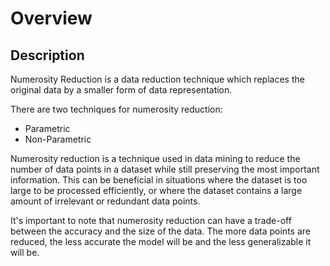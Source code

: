 # Overview

## Description

Numerosity Reduction is a data reduction technique which replaces the original data by a smaller form of data representation.

There are two techniques for numerosity reduction:

- Parametric
- Non-Parametric

Numerosity reduction is a technique used in data mining to reduce the number of data points in a dataset while still preserving the most important information.
This can be beneficial in situations where the dataset is too large to be processed efficiently, or where the dataset contains a large amount of irrelevant or redundant data points.

It's important to note that numerosity reduction can have a trade-off between the accuracy and the size of the data.
The more data points are reduced, the less accurate the model will be and the less generalizable it will be.
